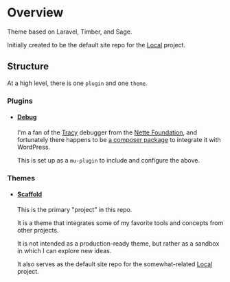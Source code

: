 # Overview

Theme based on Laravel, Timber, and Sage. 

Initially created to be the default site repo for the [Local](//powersdev.github.io/local) project.

## Structure

At a high level, there is one `plugin` and one `theme`.

### Plugins

- #### [Debug](/plugins/debug.md)

	I'm a fan of the [Tracy](//tracy.nette.org) debugger from the [Nette Foundation](//nette.org), and fortunately there happens to be [a composer package](//github.com/hlavacm/wp-tracy) to integrate it with WordPress.

	This is set up as a `mu-plugin` to include and configure the above.

### Themes

- #### [Scaffold](/themes/scaffold.md)

	This is the primary "project" in this repo.

	It is a theme that integrates some of my favorite tools and concepts from other projects.

	It is not intended as a production-ready theme, but rather as a sandbox in which I can explore new ideas.

	It also serves as the default site repo for the somewhat-related [Local](//github.com/powersdev/local) project.
